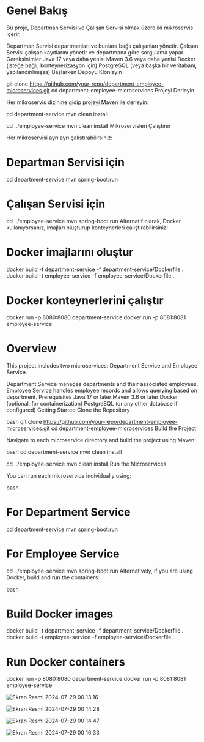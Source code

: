 # Genel Bakış
Bu proje, Departman Servisi ve Çalışan Servisi olmak üzere iki mikroservis içerir.

Departman Servisi departmanları ve bunlara bağlı çalışanları yönetir.
Çalışan Servisi çalışan kayıtlarını yönetir ve departmana göre sorgulama yapar.
Gereksinimler
Java 17 veya daha yenisi
Maven 3.6 veya daha yenisi
Docker (isteğe bağlı, konteynerizasyon için)
PostgreSQL (veya başka bir veritabanı, yapılandırılmışsa)
Başlarken
Depoyu Klonlayın

git clone https://github.com/your-repo/department-employee-microservices.git
cd department-employee-microservices
Projeyi Derleyin

Her mikroservis dizinine gidip projeyi Maven ile derleyin:

cd department-service
mvn clean install

cd ../employee-service
mvn clean install
Mikroservisleri Çalıştırın

Her mikroservisi ayrı ayrı çalıştırabilirsiniz:

# Departman Servisi için
cd department-service
mvn spring-boot:run

# Çalışan Servisi için
cd ../employee-service
mvn spring-boot:run
Alternatif olarak, Docker kullanıyorsanız, imajları oluşturup konteynerleri çalıştırabilirsiniz:

# Docker imajlarını oluştur
docker build -t department-service -f department-service/Dockerfile .
docker build -t employee-service -f employee-service/Dockerfile .

# Docker konteynerlerini çalıştır
docker run -p 8080:8080 department-service
docker run -p 8081:8081 employee-service

# Overview
This project includes two microservices: Department Service and Employee Service.

Department Service manages departments and their associated employees.
Employee Service handles employee records and allows querying based on department.
Prerequisites
Java 17 or later
Maven 3.6 or later
Docker (optional, for containerization)
PostgreSQL (or any other database if configured)
Getting Started
Clone the Repository

bash
git clone https://github.com/your-repo/department-employee-microservices.git
cd department-employee-microservices
Build the Project

Navigate to each microservice directory and build the project using Maven:

bash
cd department-service
mvn clean install

cd ../employee-service
mvn clean install
Run the Microservices

You can run each microservice individually using:

bash
# For Department Service
cd department-service
mvn spring-boot:run

# For Employee Service
cd ../employee-service
mvn spring-boot:run
Alternatively, if you are using Docker, build and run the containers:

bash
# Build Docker images
docker build -t department-service -f department-service/Dockerfile .
docker build -t employee-service -f employee-service/Dockerfile .

# Run Docker containers
docker run -p 8080:8080 department-service
docker run -p 8081:8081 employee-service

![Ekran Resmi 2024-07-29 00 13 16](https://github.com/user-attachments/assets/20b2589a-6598-4a0c-903d-70e5f1061afc)

![Ekran Resmi 2024-07-29 00 14 28](https://github.com/user-attachments/assets/99feb19f-dfe8-43b8-a6a0-1d6bfcf01c72)

![Ekran Resmi 2024-07-29 00 14 47](https://github.com/user-attachments/assets/46efb874-bc54-47b5-88a9-86766dc1a67a)

![Ekran Resmi 2024-07-29 00 16 33](https://github.com/user-attachments/assets/6de93ad4-8d4b-4621-8a5f-2d03a496e5de)




